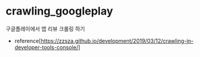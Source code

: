 # crawling_googleplay
구글플레이에서 앱 리뷰 크롤링 하기

* reference[https://zzsza.github.io/development/2019/03/12/crawling-in-developer-tools-console/]

